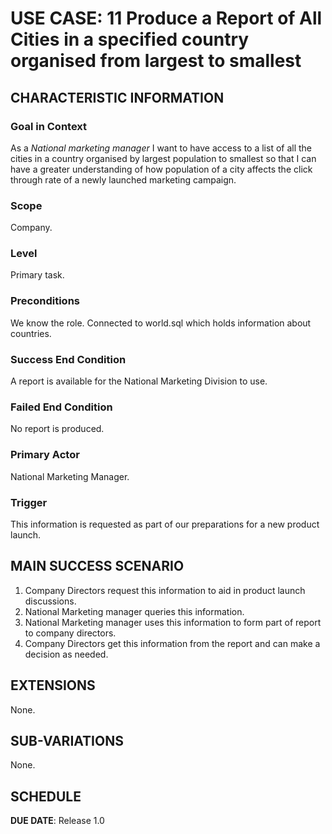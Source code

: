 # USE CASE: 11 Produce a Report of All Cities in a specified country organised from largest to smallest

## CHARACTERISTIC INFORMATION

### Goal in Context

As a *National marketing manager* I want to have access to a list of all the cities in a country organised by largest population to smallest so that I can have a greater understanding of how population of a city affects the click through rate of a newly launched marketing campaign.

### Scope

Company.

### Level

Primary task.

### Preconditions

We know the role.  Connected to world.sql which holds information about countries.

### Success End Condition

A report is available for the National Marketing Division to use.

### Failed End Condition

No report is produced.

### Primary Actor

National Marketing Manager.

### Trigger

This information is requested as part of our preparations for a new product launch.

## MAIN SUCCESS SCENARIO

1. Company Directors request this information to aid in product launch discussions.
2. National Marketing manager queries this information.
3. National Marketing manager uses this information to form part of report to company directors.
4. Company Directors get this information from the report and can make a decision as needed.

## EXTENSIONS
None.

## SUB-VARIATIONS

None.

## SCHEDULE

**DUE DATE**: Release 1.0